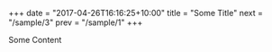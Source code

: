 +++
date = "2017-04-26T16:16:25+10:00"
title = "Some Title"
next = "/sample/3"
prev = "/sample/1"
+++

Some Content
